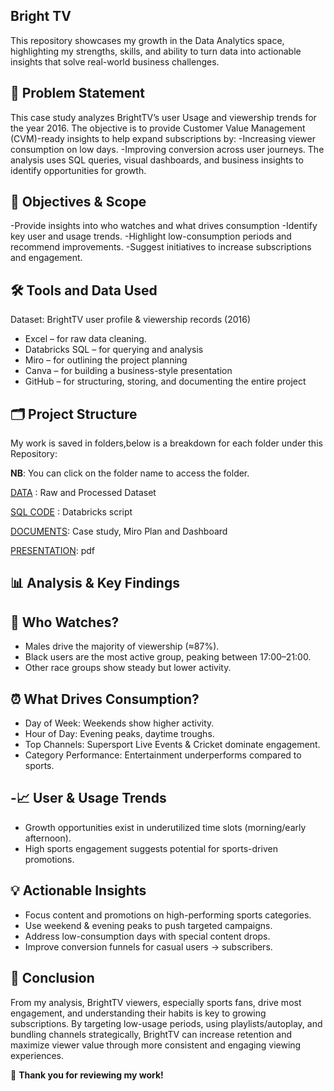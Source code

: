 ## Bright TV
This repository showcases my growth in the Data Analytics space, highlighting my strengths, skills, and ability to turn data into actionable insights that solve real-world business challenges.

## 📌 Problem Statement

This case study analyzes BrightTV’s user Usage and viewership trends for the year 2016. The objective is to provide Customer Value Management (CVM)-ready insights to help expand subscriptions by:
-Increasing viewer consumption on low days.
-Improving conversion across user journeys.
The analysis uses SQL queries, visual dashboards, and business insights to identify opportunities for growth.

## 🎯 Objectives & Scope

-Provide insights into who watches and what drives consumption
-Identify key user and usage trends.
-Highlight low-consumption periods and recommend improvements.
-Suggest initiatives to increase subscriptions and engagement.

## 🛠️ Tools and Data Used

Dataset: BrightTV user profile & viewership records (2016)
- Excel – for raw data cleaning.
- Databricks SQL – for querying and analysis
- Miro – for outlining the project planning
- Canva – for building a business-style presentation
- GitHub – for structuring, storing, and documenting the entire project

## 🗂️ Project Structure

My work is saved in folders,below is a breakdown for each folder under this Repository:

**NB**: You can click on the folder name to access the folder.

[DATA](./Data/) : Raw and Processed Dataset

[SQL CODE](./SQL%20Code/) : Databricks script

[DOCUMENTS](./Documents/): Case study, Miro Plan and Dashboard

[PRESENTATION](./Presentation/): pdf     

## 📊 Analysis & Key Findings

## 👤 Who Watches?

- Males drive the majority of viewership (≈87%).
- Black users are the most active group, peaking between 17:00–21:00.
- Other race groups show steady but lower activity.

## ⏰ What Drives Consumption?

- Day of Week: Weekends show higher activity.
- Hour of Day: Evening peaks, daytime troughs.
- Top Channels: Supersport Live Events & Cricket dominate engagement.
- Category Performance: Entertainment underperforms compared to sports.

## -📈 User & Usage Trends

- Growth opportunities exist in underutilized time slots (morning/early afternoon).
- High sports engagement suggests potential for sports-driven promotions.

## 💡 Actionable Insights

- Focus content and promotions on high-performing sports categories.
- Use weekend & evening peaks to push targeted campaigns.
- Address low-consumption days with special content drops.
- Improve conversion funnels for casual users → subscribers.

## 🔎 Conclusion

From my analysis, BrightTV viewers, especially sports fans, drive most engagement, and understanding their habits is key to growing subscriptions. 
By targeting low-usage periods, using playlists/autoplay, and bundling channels strategically, BrightTV can increase retention and maximize viewer value through more consistent and engaging viewing experiences.

📩 **Thank you for reviewing my work!**  

